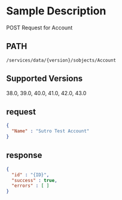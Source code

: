 # Sample Description
POST Request for Account

## PATH
```
/services/data/{version}/sobjects/Account
```
## Supported Versions
38.0, 39.0, 40.0, 41.0, 42.0, 43.0

## request
```json
{
  "Name" : "Sutro Test Account"
}

```
## response
```json
{
  "id" : "{ID}",
  "success" : true,
  "errors" : [ ]
}
```
